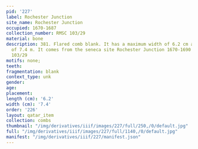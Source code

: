 ```yaml
---
pid: '227'
label: Rochester Junction
site_name: Rochester Junction
occupied: 1670-1687
collection_number: RMSC 103/29
material: bone
description: 381. Flared comb blank. It has a maximum width of 6.2 cm and a length
  of 7.4 m. It comes from the seneca site Rochester Junction 1670-1690 AD. J.-C. (RMSC
  103/29
motifs: none;
teeth:
fragmentation: blank
context_type: unk
gender:
age:
placement:
length (cm): '6.2'
width (cm): '7.4'
order: '226'
layout: qatar_item
collection: combs
thumbnail: "/img/derivatives/iiif/images/227/full/250,/0/default.jpg"
full: "/img/derivatives/iiif/images/227/full/1140,/0/default.jpg"
manifest: "/img/derivatives/iiif/227/manifest.json"
---
```

